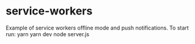 # service-workers
Example of service workers offline mode and push notifications.
To start run:
yarn
yarn dev
node server.js
